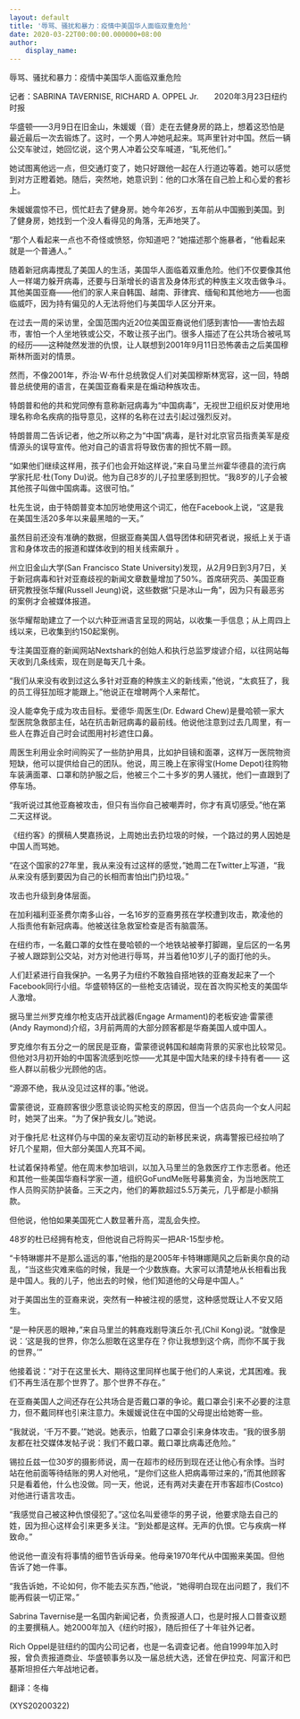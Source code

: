 ```yaml
---
layout: default
title: '辱骂、骚扰和暴力：疫情中美国华人面临双重危险'
date: 2020-03-22T00:00:00.000000+08:00
author:
    display_name: 
---
```


辱骂、骚扰和暴力：疫情中美国华人面临双重危险

记者：SABRINA TAVERNISE, RICHARD A. OPPEL Jr.　　2020年3月23日纽约时报

华盛顿——3月9日在旧金山，朱媛媛（音）走在去健身房的路上，想着这恐怕是最近最后一次去锻炼了。这时，一个男人冲她吼起来。骂声里针对中国。然后一辆公交车驶过，她回忆说，这个男人冲着公交车喊道，“轧死他们。”

她试图离他远一点，但交通灯变了，她只好跟他一起在人行道边等着。她可以感觉到对方正瞪着她。随后，突然地，她意识到：他的口水落在自己脸上和心爱的套衫上。

朱媛媛震惊不已，慌忙赶去了健身房。她今年26岁，五年前从中国搬到美国。到了健身房，她找到一个没人看得见的角落，无声地哭了。

“那个人看起来一点也不奇怪或愤怒，你知道吧？”她描述那个施暴者，“他看起来就是一个普通人。”

随着新冠病毒搅乱了美国人的生活，美国华人面临着双重危险。他们不仅要像其他人一样竭力躲开病毒，还要与日渐增长的语言及身体形式的种族主义攻击做争斗。其他美国亚裔——他们的家人来自韩国、越南、菲律宾、缅甸和其他地方——也面临威吓，因为持有偏见的人无法将他们与美国华人区分开来。

在过去一周的采访里，全国范围内近20位美国亚裔说他们感到害怕——害怕去超市，害怕一个人坐地铁或公交，不敢让孩子出门。很多人描述了在公共场合被吼骂的经历——这种陡然发泄的仇恨，让人联想到2001年9月11日恐怖袭击之后美国穆斯林所面对的情景。

然而，不像2001年，乔治·W·布什总统敦促人们对美国穆斯林宽容，这一回，特朗普总统使用的语言，在美国亚裔看来是在煽动种族攻击。

特朗普和他的共和党同僚有意称新冠病毒为“中国病毒”，无视世卫组织反对使用地理名称命名疾病的指导意见，这样的名称在过去引起过强烈反对。

特朗普周二告诉记者，他之所以称之为“中国”病毒，是针对北京官员指责美军是疫情源头的误导宣传。他对自己的语言将导致伤害的担忧不屑一顾。

“如果他们继续这样用，孩子们也会开始这样说，”来自马里兰州霍华德县的流行病学家托尼·杜(Tony Du)说。他为自己8岁的儿子拉里感到担忧。“我8岁的儿子会被其他孩子叫做中国病毒。这很可怕。”

杜先生说，由于特朗普变本加厉地使用这个词汇，他在Facebook上说，“这是我在美国生活20多年以来最黑暗的一天。”

虽然目前还没有准确的数据，但据亚裔美国人倡导团体和研究者说，报纸上关于语言和身体攻击的报道和媒体收到的相关线索飙升 。

州立旧金山大学(San Francisco State University)发现，从2月9日到3月7日，关于新冠病毒和针对亚裔歧视的新闻文章数量增加了50%。首席研究员、美国亚裔研究教授张华耀(Russell Jeung)说，这些数据“只是冰山一角”，因为只有最恶劣的案例才会被媒体报道。

张华耀帮助建立了一个以六种亚洲语言呈现的网站，以收集一手信息；从上周四上线以来，已收集到约150起案例。

专注美国亚裔的新闻网站Nextshark的创始人和执行总监罗焌谚介绍，以往网站每天收到几条线索，现在则是每天几十条。

“我们从来没有收到过这么多针对亚裔的种族主义的新线索，”他说，“太疯狂了，我的员工得狂加班才能跟上。”他说正在增聘两个人来帮忙。

没人能幸免于成为攻击目标。爱德华·周医生(Dr. Edward Chew)是曼哈顿一家大型医院急救部主任，站在抗击新冠病毒的最前线。他说他注意到过去几周里，有一些人在靠近自己时会试图用衬衫遮住口鼻。

周医生利用业余时间购买了一些防护用具，比如护目镜和面罩，这样万一医院物资短缺，他可以提供给自己的团队。他说，周三晚上在家得宝(Home Depot)往购物车装满面罩、口罩和防护服之后，他被三个二十多岁的男人骚扰，他们一直跟到了停车场。

“我听说过其他亚裔被攻击，但只有当你自己被嘲弄时，你才有真切感受。”他在第二天这样说。

《纽约客》的撰稿人樊嘉扬说，上周她出去扔垃圾的时候，一个路过的男人因她是中国人而骂她。

“在这个国家的27年里，我从来没有过这样的感觉，”她周二在Twitter上写道，“我从来没有感到要因为自己的长相而害怕出门扔垃圾。”

攻击也升级到身体层面。

在加利福利亚圣费尔南多山谷，一名16岁的亚裔男孩在学校遭到攻击，欺凌他的人指责他有新冠病毒。他被送往急救室检查是否有脑震荡。

在纽约市，一名戴口罩的女性在曼哈顿的一个地铁站被拳打脚踢，皇后区的一名男子被人跟踪到公交站，对方对他进行辱骂，并当着他10岁儿子的面打他的头。

人们赶紧进行自我保护。一名男子为纽约不敢独自搭地铁的亚裔发起来了一个Facebook同行小组。华盛顿特区的一些枪支店铺说，现在首次购买枪支的美国华人激增。

据马里兰州罗克维尔枪支店开战武器(Engage Armament)的老板安迪·雷蒙德(Andy Raymond)介绍，3月前两周的大部分顾客都是华裔美国人或中国人。

罗克维尔有五分之一的居民是亚裔，雷蒙德说韩国和越南背景的买家也比较常见。但他对3月初开始的中国客流感到吃惊——尤其是中国大陆来的绿卡持有者—— 这些人群以前极少光顾他的店。

“源源不绝，我从没见过这样的事。”他说。

雷蒙德说，亚裔顾客很少愿意谈论购买枪支的原因，但当一个店员向一个女人问起时，她哭了出来。“为了保护我女儿。”她说。

对于像托尼·杜这样仍与中国的亲友密切互动的新移民来说，病毒警报已经拉响了好几个星期，但大部分美国人充耳不闻。

杜试着保持希望。他在周末参加培训，以加入马里兰的急救医疗工作志愿者。他还和其他一些美国华裔科学家一道，组织GoFundMe账号募集资金，为当地医院工作人员购买防护装备。三天之内，他们的筹款超过5.5万美元，几乎都是小额捐款。

但他说，他怕如果美国死亡人数显著升高，混乱会失控。

48岁的杜已经拥有枪支，但他说自己将购买一把AR-15型步枪。

“卡特琳娜并不是那么遥远的事，”他指的是2005年卡特琳娜飓风之后新奥尔良的动乱，“当这些灾难来临的时候，我是一个少数族裔。大家可以清楚地从长相看出我是中国人。我的儿子，他出去的时候，他们知道他的父母是中国人。”

对于美国出生的亚裔来说，突然有一种被注视的感觉，这种感觉既让人不安又陌生。

“是一种厌恶的眼神，”来自马里兰的韩裔戏剧导演丘尔·孔(Chil Kong)说。“就像是说：‘这是我的世界，你怎么胆敢在这里存在？你让我想到这个病，而你不属于我的世界。’”

他接着说：“对于在这里长大、期待这里同样也属于他们的人来说，尤其困难。我们不再生活在那个世界了。那个世界不存在。”

在亚裔美国人之间还存在公共场合是否戴口罩的争论。戴口罩会引来不必要的注意力，但不戴同样也引来注意力。朱媛媛说住在中国的父母提出给她寄一些。

“我就说，‘千万不要。’”她说。她表示，怕戴了口罩会引来身体攻击。“我的很多朋友都在社交媒体发帖子说：我们不戴口罩。戴口罩比病毒还危险。”

锡拉丘兹一位30岁的摄影师说，周一在超市的经历到现在还让他心有余悸。当时站在他前面等待结账的男人对他吼，“是你们这些人把病毒带过来的，”而其他顾客只是看着他，什么也没做。同一天，他说，还有两对夫妻在开市客超市(Costco)对他进行语言攻击。

“我感觉自己被这种仇恨侵犯了。”这位名叫爱德华的男子说，他要求隐去自己的姓，因为担心这样会引来更多关注。“到处都是这样。无声的仇恨。它与疾病一样致命。”

他说他一直没有将事情的细节告诉母亲。他母亲1970年代从中国搬来美国。但他告诉了她一件事。

“我告诉她，不论如何，你不能去买东西，”他说，“她得明白现在出问题了，我们不能再假装一切正常。”

Sabrina Tavernise是一名国内新闻记者，负责报道人口，也是时报人口普查议题的主要撰稿人。她2000年加入《纽约时报》，随后担任了十年驻外记者。

Rich Oppel是驻纽约的国内公司记者，也是一名调查记者。他自1999年加入时报，曾负责报道商业、华盛顿事务以及一届总统大选，还曾在伊拉克、阿富汗和巴基斯坦担任六年战地记者。

翻译：冬梅

(XYS20200322)

